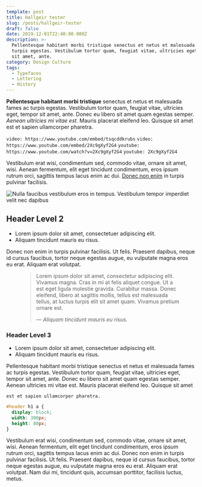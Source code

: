```yaml
---
template: post
title: Hallgeir tester
slug: /posts/hallgeir-tester
draft: false
date: 2019-12-01T22:40:00.000Z
description: >-
  Pellentesque habitant morbi tristique senectus et netus et malesuada fames ac
  turpis egestas. Vestibulum tortor quam, feugiat vitae, ultricies eget, tempor
  sit amet, ante.
category: Design Culture
tags:
  - Typefaces
  - Lettering
  - History
---
```

**Pellentesque habitant morbi tristique** senectus et netus et malesuada fames ac turpis egestas. Vestibulum tortor quam, feugiat vitae, ultricies eget, tempor sit amet, ante. Donec eu libero sit amet quam egestas semper. _Aenean ultricies mi vitae est._ Mauris placerat eleifend leo. Quisque sit amet est et sapien ullamcorper pharetra. 

`video: https://www.youtube.com/embed/tsqcddkrubs`
`video: https://www.youtube.com/embed/2Xc9gXyf2G4`
`youtube: https://www.youtube.com/watch?v=2Xc9gXyf2G4` 
`youtube: 2Xc9gXyf2G4`



Vestibulum erat wisi, condimentum sed, commodo vitae, ornare sit amet, wisi. Aenean fermentum, elit eget tincidunt condimentum, eros ipsum rutrum orci, sagittis tempus lacus enim ac dui.  [Donec non enim](#) in turpis pulvinar facilisis.

![Nulla faucibus vestibulum eros in tempus. Vestibulum tempor imperdiet velit nec dapibus](/media/safari-pinned-tab.svg)

## Header Level 2

* Lorem ipsum dolor sit amet, consectetuer adipiscing elit.
* Aliquam tincidunt mauris eu risus.

Donec non enim in turpis pulvinar facilisis. Ut felis. Praesent dapibus, neque id cursus faucibus, tortor neque egestas augue, eu vulputate magna eros eu erat. Aliquam erat volutpat. 

<figure>
	<blockquote>
		<p>Lorem ipsum dolor sit amet, consectetur adipiscing elit. Vivamus magna. Cras in mi at felis aliquet congue. Ut a est eget ligula molestie gravida. Curabitur massa. Donec eleifend, libero at sagittis mollis, tellus est malesuada tellus, at luctus turpis elit sit amet quam. Vivamus pretium ornare est.</p>
		<footer>
			<cite>— Aliquam tincidunt mauris eu risus.</cite>
		</footer>
	</blockquote>
</figure>

### Header Level 3

* Lorem ipsum dolor sit amet, consectetuer adipiscing elit.
* Aliquam tincidunt mauris eu risus.

Pellentesque habitant morbi tristique senectus et netus et malesuada fames ac turpis egestas. Vestibulum tortor quam, feugiat vitae, ultricies eget, tempor sit amet, ante. Donec eu libero sit amet quam egestas semper. Aenean ultricies mi vitae est. Mauris placerat eleifend leo. Quisque sit amet 

`est et sapien ullamcorper pharetra.`

```css
#header h1 a {
  display: block;
  width: 300px;
  height: 80px;
}
```

Vestibulum erat wisi, condimentum sed, commodo vitae, ornare sit amet, wisi. Aenean fermentum, elit eget tincidunt condimentum, eros ipsum rutrum orci, sagittis tempus lacus enim ac dui. Donec non enim in turpis pulvinar facilisis. Ut felis. Praesent dapibus, neque id cursus faucibus, tortor neque egestas augue, eu vulputate magna eros eu erat. Aliquam erat volutpat. Nam dui mi, tincidunt quis, accumsan porttitor, facilisis luctus, metus.
